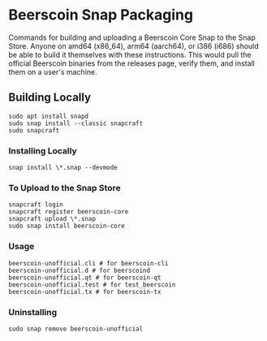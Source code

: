 # Beerscoin Snap Packaging

Commands for building and uploading a Beerscoin Core Snap to the Snap Store. Anyone on amd64 (x86_64), arm64 (aarch64), or i386 (i686) should be able to build it themselves with these instructions. This would pull the official Beerscoin binaries from the releases page, verify them, and install them on a user's machine.

## Building Locally
```
sudo apt install snapd
sudo snap install --classic snapcraft
sudo snapcraft
```

### Installing Locally
```
snap install \*.snap --devmode
```

### To Upload to the Snap Store
```
snapcraft login
snapcraft register beerscoin-core
snapcraft upload \*.snap
sudo snap install beerscoin-core
```

### Usage
```
beerscoin-unofficial.cli # for beerscoin-cli
beerscoin-unofficial.d # for beerscoind
beerscoin-unofficial.qt # for beerscoin-qt
beerscoin-unofficial.test # for test_beerscoin
beerscoin-unofficial.tx # for beerscoin-tx
```

### Uninstalling
```
sudo snap remove beerscoin-unofficial
```
